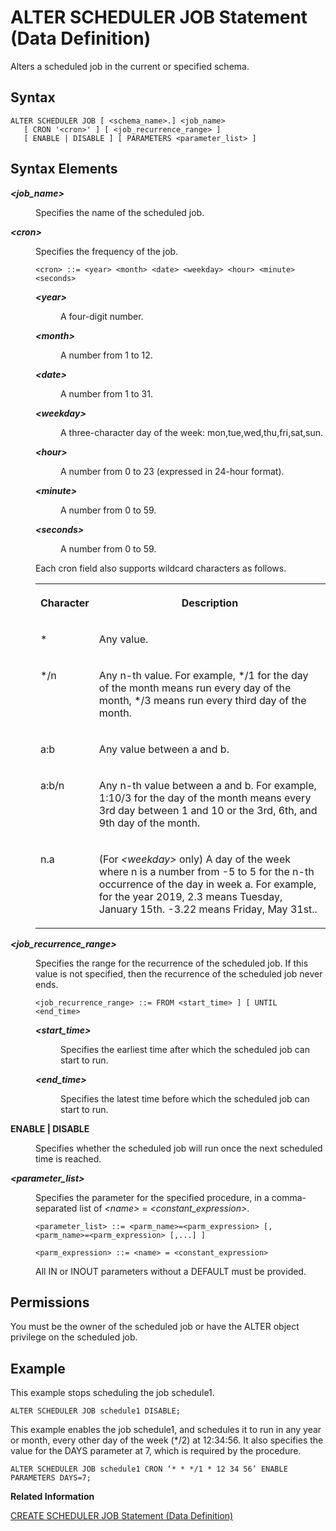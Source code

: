 <!-- loio701e46758a044d868365b54bac173405 -->

# ALTER SCHEDULER JOB Statement \(Data Definition\)

Alters a scheduled job in the current or specified schema.



<a name="loio701e46758a044d868365b54bac173405__sql_create_remote_source_1sql_create_remote_source_syntax"/>

## Syntax

```
ALTER SCHEDULER JOB [ <schema_name>.] <job_name> 
   [ CRON '<cron>' ] [ <job_recurrence_range> ]
   [ ENABLE | DISABLE ] [ PARAMETERS <parameter_list> ]
```



<a name="loio701e46758a044d868365b54bac173405__sql_create_remote_source_1sql_create_remote_source"/>

## Syntax Elements


<dl>
<dt><b>

*<job\_name\>*

</b></dt>
<dd>

Specifies the name of the scheduled job.



</dd><dt><b>

*<cron\>*

</b></dt>
<dd>

Specifies the frequency of the job.

```
<cron> ::= <year> <month> <date> <weekday> <hour> <minute> <seconds> 
```


<dl>
<dt><b>

*<year\>*

</b></dt>
<dd>

A four-digit number.



</dd><dt><b>

*<month\>*

</b></dt>
<dd>

A number from 1 to 12.



</dd><dt><b>

*<date\>*

</b></dt>
<dd>

A number from 1 to 31.



</dd><dt><b>

*<weekday\>*

</b></dt>
<dd>

A three-character day of the week: mon,tue,wed,thu,fri,sat,sun.



</dd><dt><b>

*<hour\>*

</b></dt>
<dd>

A number from 0 to 23 \(expressed in 24-hour format\).



</dd><dt><b>

*<minute\>*

</b></dt>
<dd>

A number from 0 to 59.



</dd><dt><b>

*<seconds\>*

</b></dt>
<dd>

A number from 0 to 59.



</dd>
</dl>

Each cron field also supports wildcard characters as follows.


<table>
<tr>
<th valign="top">

Character

</th>
<th valign="top">

Description

</th>
</tr>
<tr>
<td valign="top">

\*

</td>
<td valign="top">

Any value.

</td>
</tr>
<tr>
<td valign="top">

\*/n

</td>
<td valign="top">

Any n-th value. For example, \*/1 for the day of the month means run every day of the month, \*/3 means run every third day of the month.

</td>
</tr>
<tr>
<td valign="top">

a:b

</td>
<td valign="top">

Any value between a and b.

</td>
</tr>
<tr>
<td valign="top">

a:b/n

</td>
<td valign="top">

Any n-th value between a and b. For example, 1:10/3 for the day of the month means every 3rd day between 1 and 10 or the 3rd, 6th, and 9th day of the month.

</td>
</tr>
<tr>
<td valign="top">

n.a

</td>
<td valign="top">

\(For *<weekday\>* only\) A day of the week where n is a number from -5 to 5 for the n-th occurrence of the day in week a. For example, for the year 2019, 2.3 means Tuesday, January 15th. -3.22 means Friday, May 31st..

</td>
</tr>
</table>



</dd><dt><b>

*<job\_recurrence\_range\>*

</b></dt>
<dd>

Specifies the range for the recurrence of the scheduled job. If this value is not specified, then the recurrence of the scheduled job never ends.

```
<job_recurrence_range> ::= FROM <start_time> ] [ UNTIL <end_time>
```


<dl>
<dt><b>

*<start\_time\>*

</b></dt>
<dd>

Specifies the earliest time after which the scheduled job can start to run.



</dd><dt><b>

*<end\_time\>*

</b></dt>
<dd>

Specifies the latest time before which the scheduled job can start to run.



</dd>
</dl>



</dd><dt><b>

ENABLE | DISABLE

</b></dt>
<dd>

Specifies whether the scheduled job will run once the next scheduled time is reached.



</dd><dt><b>

*<parameter\_list\>*

</b></dt>
<dd>

Specifies the parameter for the specified procedure, in a comma-separated list of *<name\>* = *<constant\_expression\>*.

```
<parameter_list> ::= <parm_name>=<parm_expression> [, <parm_name>=<parm_expression> [,...] ]

<parm_expression> ::= <name> = <constant_expression>
```

All IN or INOUT parameters without a DEFAULT must be provided.



</dd>
</dl>



<a name="loio701e46758a044d868365b54bac173405__section_opr_ddt_5cb"/>

## Permissions

You must be the owner of the scheduled job or have the ALTER object privilege on the scheduled job.



<a name="loio701e46758a044d868365b54bac173405__sql_create_remote_source_1sql_create_remote_source_examples"/>

## Example

This example stops scheduling the job schedule1.

```
ALTER SCHEDULER JOB schedule1 DISABLE;
```

This example enables the job schedule1, and schedules it to run in any year or month, every other day of the week \(\*/2\) at 12:34:56. It also specifies the value for the DAYS parameter at 7, which is required by the procedure.

```
ALTER SCHEDULER JOB schedule1 CRON ‘* * */1 * 12 34 56’ ENABLE PARAMETERS DAYS=7;
```

**Related Information**  


[CREATE SCHEDULER JOB Statement \(Data Definition\)](create-scheduler-job-statement-data-definition-d7d43d8.md "Creates a scheduled job in the current or specified schema.")

